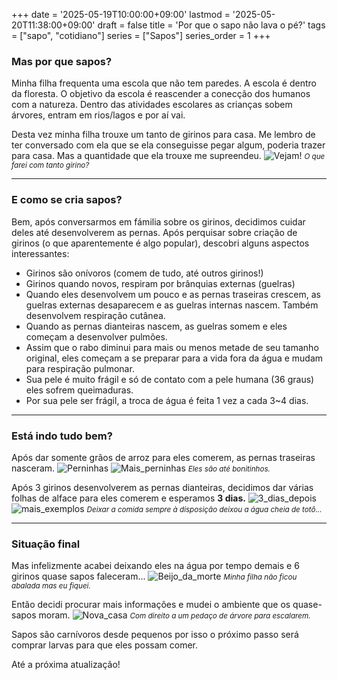 +++
date = '2025-05-19T10:00:00+09:00'
lastmod = '2025-05-20T11:38:00+09:00'
draft = false
title = 'Por que o sapo não lava o pé?'
tags = ["sapo", "cotidiano"]
series = ["Sapos"]
series_order = 1
+++
### Mas por que sapos?
Minha filha frequenta uma escola que não tem paredes. 
A escola é dentro da floresta. 
O objetivo da escola é reascender a conecção dos humanos com a natureza.
Dentro das atividades escolares as crianças sobem árvores, entram em rios/lagos e por aí vai.

Desta vez minha filha trouxe um tanto de girinos para casa.
Me lembro de ter conversado com ela que se ela conseguisse pegar algum, poderia trazer para casa.
Mas a quantidade que ela trouxe me supreendeu.
![Vejam!](girinos.jpg)
<small>*O que farei com tanto girino?*</small>

---
### E como se cria sapos?
Bem, após conversarmos em fámilia sobre os girinos, decidimos cuidar deles até desenvolverem as pernas. Após perquisar sobre criação de girinos (o que aparentemente é algo popular), descobri alguns aspectos interessantes:
- Girinos são onívoros (comem de tudo, até outros girinos!)
- Girinos quando novos, respiram por brânquias externas (guelras)
- Quando eles desenvolvem um pouco e as pernas traseiras crescem, as guelras externas desaparecem e as guelras internas nascem. Também desenvolvem respiração cutânea.
- Quando as pernas dianteiras nascem, as guelras somem e eles começam a desenvolver pulmões.
- Assim que o rabo diminui para mais ou menos metade de seu tamanho original, eles começam a se preparar para a vida fora da água e mudam para respiração pulmonar.
- Sua pele é muito frágil e só de contato com a pele humana (36 graus) eles sofrem queimaduras.
- Por sua pele ser frágil, a troca de água é feita 1 vez a cada 3~4 dias.

---
### Está indo tudo bem?
Após dar somente grãos de arroz para eles comerem, as pernas traseiras nasceram.
![Perninhas](pernas-traseiras.jpg)
![Mais_perninhas](pernas-dianteiras.jpg)
<small>*Eles são até bonitinhos.*</small>

Após 3 girinos desenvolverem as pernas dianteiras, decidimos dar várias folhas de alface para eles comerem e esperamos **3 dias.**
![3_dias_depois](escalando.jpg)
![mais_exemplos](rabo-caiu.jpg)
<small>*Deixar a comida sempre à disposição deixou a água cheia de totô...*</small>

---
### Situação final
Mas infelizmente acabei deixando eles na água por tempo demais e 6 girinos quase sapos faleceram...
![Beijo_da_morte](beijo-da-morte.jpg)
<small>*Minha filha não ficou abalada mas eu fiquei.*</small>

Então decidi procurar mais informações e mudei o ambiente que os quase-sapos moram.
![Nova_casa](novo-ambiente.jpg)
<small>*Com direito a um pedaço de árvore para escalarem.*</small>

Sapos são carnívoros desde pequenos por isso o próximo passo será comprar larvas para que eles possam comer.

Até a próxima atualização!